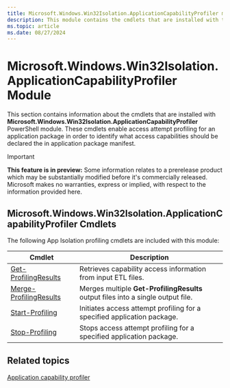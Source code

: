 ```yaml
---
title: Microsoft.Windows.Win32Isolation.ApplicationCapabilityProfiler module
description: This module contains the cmdlets that are installed with the Microsoft.Windows.Win32Isolation.ApplicationCapabilityProfiler PowerShell module.
ms.topic: article
ms.date: 08/27/2024
---
```


# Microsoft.Windows.Win32Isolation.ApplicationCapabilityProfiler Module

This section contains information about the cmdlets that are installed with **Microsoft.Windows.Win32Isolation.ApplicationCapabilityProfiler** PowerShell module. These cmdlets enable access attempt profiling for an application package in order to identify what access capabilities should be declared the in application package manifest.

> [!IMPORTANT]
> **This feature is in preview:** Some information relates to a prerelease product which may be substantially modified before it's commercially released. Microsoft makes no warranties, express or implied, with respect to the information provided here.

## Microsoft.Windows.Win32Isolation.ApplicationCapabilityProfiler Cmdlets

The following App Isolation profiling cmdlets are included with this module:

| Cmdlet | Description |
|--------|-------------|
| [Get-ProfilingResults](Get-ProfilingResults.md) | Retrieves capability access information from input ETL files. |
| [Merge-ProfilingResults](Merge-ProfilingResults.md) | Merges multiple **Get-ProfilingResults** output files into a single output file. |
| [Start-Profiling](Start-Profiling.md) | Initiates access attempt profiling for a specified application package. |
| [Stop-Profiling](Stop-Profiling.md) | Stops access attempt profiling for a specified application package. |

## Related topics

[Application capability profiler](../app-isolation-capability-profiler.md)
